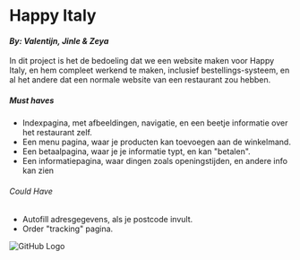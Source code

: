 # Happy Italy
#### _By: Valentijn, Jinle & Zeya_

In dit project is het de bedoeling dat we een website maken voor Happy Italy, en hem compleet werkend te maken, inclusief bestellings-systeem, en al het andere dat een normale website van een restaurant zou hebben.

##### Must haves
- Indexpagina, met afbeeldingen, navigatie, en een beetje informatie over het restaurant zelf.
- Een menu pagina, waar je producten kan toevoegen aan de winkelmand.
- Een betaalpagina, waar je je informatie typt, en kan "betalen".
- Een informatiepagina, waar dingen zoals openingstijden, en andere info kan zien

###### Could Have
- Autofill adresgegevens, als je postcode invult.
- Order "tracking" pagina.


![GitHub Logo](https://mir-s3-cdn-cf.behance.net/project_modules/max_1200/99b7c778175783.5cb384d409c7a.png)
